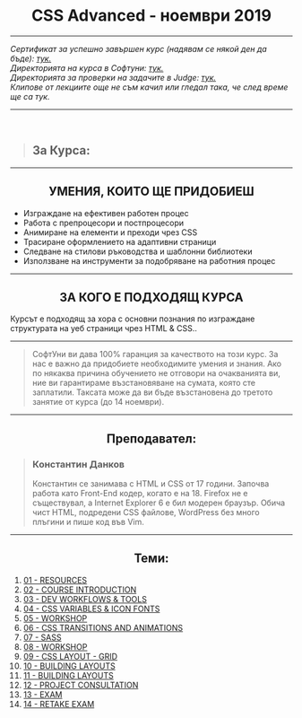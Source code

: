 <h1 align="center">CSS Advanced - ноември 2019</h1>

<hr>
    <p><i>
        Сертификат за успешно завършен курс (надявам се някой ден да бъде): <a href="#">тук.</a><br>
        Директорията на курса в Софтуни: <a href="https://softuni.bg/trainings/2543/css-advanced-november-2019">тук.</a><br>
        Директорията за проверки на задачите в Judge: <a href="https://judge.softuni.bg/Contests/#!/List/ByCategory/75/Front-End-Development">тук.</a><br>
        Клипове от лекциите още не съм качил или гледал така, че след време ще са тук.
    </i></p>
<hr>

<br>
<blockquote>
    <h2>За Курса:</h2>
</blockquote>

<hr>

<h2 align="center">УМЕНИЯ, КОИТО ЩЕ ПРИДОБИЕШ</h2>
<ul>
    <li>Изграждане на ефективен работен процес</li>
    <li>Работа с препроцесори и постпроцесори</li>
    <li>Анимиране на елементи и преходи чрез CSS</li>
    <li>Трасиране оформлението на адаптивни страници</li>
    <li>Следване на стилови ръководства и шаблонни библиотеки</li>
    <li>Използване на инструменти за подобряване на работния процес</li>
</ul>

<hr>
<h2 align="center">ЗА КОГО Е ПОДХОДЯЩ КУРСА</h2>
<p>
    Курсът е подходящ за хора с основни познания по изграждане структурата на уеб страници чрез HTML & CSS..
<p>
<hr>

<blockquote>
    <p>
        СофтУни ви дава 100% гаранция за качеството на този курс. За нас е важно да придобиете необходимите умения и знания. Ако по някаква причина обучението не отговори на очакванията ви, ние ви гарантираме възстановяване на сумата, която сте заплатили. Таксата може да ви бъде възстановена до третото занятие от курса (до 14 ноември). 
    </p>
</blockquote>

<hr>

<h2 align="center">Преподавател:</h2>
<blockquote>
    <h3>Константин Данков</h3>
    <p>
        Константин се занимава с HTML и CSS от 17 години. Започва работа като Front-End кодер, когато е на 18. Firefox не е съществувал, а Internet Explorer 6 е бил модерен браузър. Обича чист HTML, подредени CSS файлове, WordPress без много плъгини и пише код във Vim.
    </p>
</blockquote>

<hr>
<h2 align="center">Теми:</h2>
<ol>
    <li> <a href="#">01 - RESOURCES<a> </li>
    <li> <a href="#">02 - COURSE INTRODUCTION<a> </li>
    <li> <a href="#">03 - DEV WORKFLOWS & TOOLS<a> </li>
    <li> <a href="#">04 - CSS VARIABLES & ICON FONTS<a> </li>
    <li> <a href="#">05 - WORKSHOP<a> </li>
    <li> <a href="#">06 - CSS TRANSITIONS AND ANIMATIONS<a> </li>
    <li> <a href="#">07 - SASS<a> </li>
    <li> <a href="#">08 - WORKSHOP<a> </li>
    <li> <a href="#">09 - CSS LAYOUT - GRID<a> </li>
    <li> <a href="#">10 - BUILDING LAYOUTS<a> </li>
    <li> <a href="#">11 - BUILDING LAYOUTS<a> </li>
    <li> <a href="#">12 - PROJECT CONSULTATION<a> </li>
    <li> <a href="#">13 - EXAM<a> </li>
    <li> <a href="#">14 - RETAKE EXAM<a> </li>
</ol>
